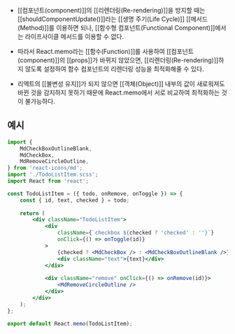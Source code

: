 - [[컴포넌트(component)]]의 [[리렌더링(Re-rendering)]]을 방지할 때는 [[shouldComponentUpdate()]]라는 [[생명 주기(Life Cycle)]] [[메서드(Method)]]를 이용하면 되나, [[함수형 컴포넌트(Functional Component)]]에서는 라이프사이클 메서드를 이용할 수 없다.

- 따라서 React.memo라는 [[함수(Function)]]를 사용하여 [[컴포넌트(component)]]의 [[props]]가 바뀌지 않았으면, [[리렌더링(Re-rendering)]]하지 않도록 설정하여 함수 컴포넌트의 리렌더링 성능을 최적화해줄 수 있다.

- 리액트의 [[불변성 유지]]가 되지 않으면 [[객체(Object)]] 내부의 값이 새로워져도 바뀐 것을 감지하지 못하기 때문에 React.memo에서 서로 비교하여 최적화하는 것이 불가능하다.

## 예시

```jsx
import {
	MdCheckBoxOutlineBlank,
	MdCheckBox,
	MdRemoveCircleOutline,
} from 'react-icons/md';
import './TodoListItem.scss';
import React from 'react';

const TodoListItem = ({ todo, onRemove, onToggle }) => {
	const { id, text, checked } = todo;
	
	return (
		<div className="TodoListItem">
			<div
				className={`checkbox ${checked ? 'checked' : ''}`}
				onClick={() => onToggle(id)}
			>
				{checked ? <MdCheckBox /> : <MdCheckBoxOutlineBlank />}
				<div className="text">{text}</div>
			</div>
			
			<div className="remove" onClick={() => onRemove(id)}>
				<MdRemoveCircleOutline />
			</div>
		</div>
	);
};

export default React.memo(TodoListItem);
```